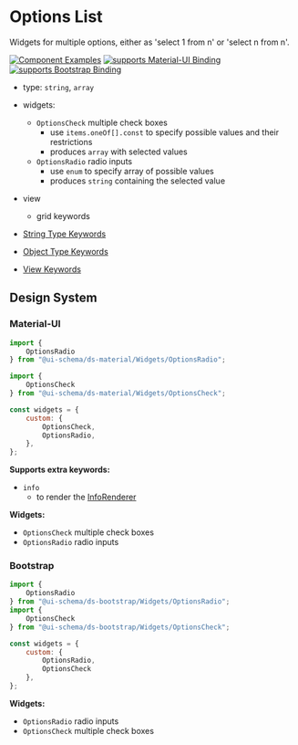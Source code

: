 # Options List

Widgets for multiple options, either as 'select 1 from n' or 'select n from n'.

[![Component Examples](https://img.shields.io/badge/Examples-green?labelColor=1d3d39&color=1a6754&logoColor=ffffff&style=flat-square&logo=plex)](#demo-ui-generator) [![supports Material-UI Binding](https://img.shields.io/badge/Material-green?labelColor=1a237e&color=0d47a1&logoColor=ffffff&style=flat-square&logo=material-ui)](#material-ui) [![supports Bootstrap Binding](https://img.shields.io/badge/Bootstrap-green?labelColor=3C2B57&color=563D7C&logoColor=ffffff&style=flat-square&logo=bootstrap)](#bootstrap)

- type: `string`, `array`
- widgets:
    - `OptionsCheck` multiple check boxes
        - use `items.oneOf[].const` to specify possible values and their restrictions
        - produces `array` with selected values
    - `OptionsRadio` radio inputs
        - use `enum` to specify array of possible values
        - produces `string` containing the selected value
- view
    - grid keywords

- [String Type Keywords](/docs/schema#type-string)
- [Object Type Keywords](/docs/schema#type-object)
- [View Keywords](/docs/schema#view-keyword)

## Design System

### Material-UI

```js
import {
    OptionsRadio
} from "@ui-schema/ds-material/Widgets/OptionsRadio";

import {
    OptionsCheck
} from "@ui-schema/ds-material/Widgets/OptionsCheck";

const widgets = {
    custom: {
        OptionsCheck,
        OptionsRadio,
    },
};
```

**Supports extra keywords:**

- `info`
    - to render the [InfoRenderer](/docs/ds-material/InfoRenderer)

**Widgets:**

- `OptionsCheck` multiple check boxes
- `OptionsRadio` radio inputs

### Bootstrap

```js
import {
    OptionsRadio
} from "@ui-schema/ds-bootstrap/Widgets/OptionsRadio";
import {
    OptionsCheck
} from "@ui-schema/ds-bootstrap/Widgets/OptionsCheck";

const widgets = {
    custom: {
        OptionsRadio,
        OptionsCheck
    },
};
```

**Widgets:**

- `OptionsRadio` radio inputs
- `OptionsCheck` multiple check boxes
